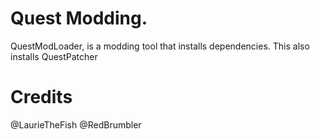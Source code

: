 # Quest Modding.
QuestModLoader, is a modding tool that installs dependencies.
This also installs QuestPatcher

# Credits

@LaurieTheFish
@RedBrumbler

